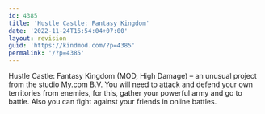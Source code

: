 ```yaml
---
id: 4385
title: 'Hustle Castle: Fantasy Kingdom'
date: '2022-11-24T16:54:04+07:00'
layout: revision
guid: 'https://kindmod.com/?p=4385'
permalink: '/?p=4385'
---
```


Hustle Castle: Fantasy Kingdom (MOD, High Damage) – an unusual project from the studio My.com B.V. You will need to attack and defend your own territories from enemies, for this, gather your powerful army and go to battle. Also you can fight against your friends in online battles.
